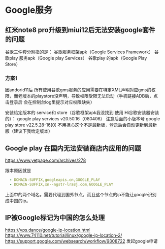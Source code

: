 # Google服务


## 红米note8 pro升级到miui12后无法安装google套件的问题

谷歌三件套分别指的是： 
谷歌服务框架apk（Google Services Framework） 谷歌play 
服务apk（Google play Services） 
谷歌play 的apk（Google Play Store）


### 方案1 
因andorid11后 所有使用谷歌gms服务的应用需要在特定XML声明对应gms的权限，而老版本的playstore没声明，导致权限受限无法启动（手机链接ADB后，点击登录后 会在控制台log里提示对应权限缺失）

安装给定版本的 service和 store（谷歌框架apk我没找到 使用 Hi谷歌安装器安装的）：
google play services v20.50.16（080406） 注意后面的小版本号 
google play store v22.5.28-16[0] 不用担心这个不是最新版，登录后会自动更新到最新版（建议下我给定版本）

## Google play 在国内无法安装商店内应用的问题

https://www.yetpage.com/archives/278


跟本原因就是
```yaml
  - DOMAIN-SUFFIX,googleapis.cn,GOOGLE_PLAY
  - DOMAIN-SUFFIX,xn--ngstr-lra8j.com,GOOGLE_PLAY
```
上面中的两个域名，需要代理到国外节点，而且这个节点的ip不能让google识别成中国的ip。


## IP被Google标记为中国的怎么处理
https://vps.dance/google-ip-location.html
https://www.74110.net/tutorial/linux/google-ip-location-2/
https://support.google.com/websearch/workflow/9308722 发起google申请
